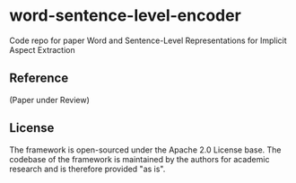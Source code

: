 # word-sentence-level-encoder
Code repo for paper Word and Sentence-Level Representations for Implicit Aspect Extraction

## Reference
(Paper under Review)

## License
The framework is open-sourced under the Apache 2.0 License base. The codebase of the framework is maintained by the authors for academic research and is therefore provided "as is".
